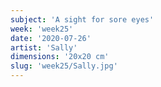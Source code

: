 ```yaml
---
subject: 'A sight for sore eyes'
week: 'week25'
date: '2020-07-26'
artist: 'Sally'
dimensions: '20x20 cm'
slug: 'week25/Sally.jpg'
---
```

